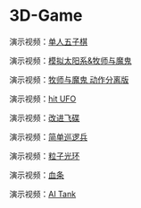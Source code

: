 # 3D-Game

演示视频：[单人五子棋](https://www.bilibili.com/video/av67610807)

演示视频：[模拟太阳系&牧师与魔鬼](https://www.bilibili.com/video/av68569632)

演示视频：[牧师与魔鬼 动作分离版](https://www.bilibili.com/video/av69333767)

演示视频：[hit UFO](https://www.bilibili.com/video/av70662982)

演示视频：[改进飞碟](https://www.bilibili.com/video/av71642907)

演示视频：[简单巡逻兵](https://www.bilibili.com/video/av73555354/)

演示视频：[粒子光环](https://www.bilibili.com/video/av75130549)

演示视频：[血条](https://www.bilibili.com/video/av76451230/)

演示视频：[AI Tank](https://www.bilibili.com/video/av78390115)